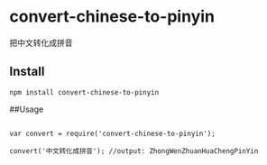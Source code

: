 # convert-chinese-to-pinyin
把中文转化成拼音

## Install

```
npm install convert-chinese-to-pinyin
```

##Usage

```

var convert = require('convert-chinese-to-pinyin');

convert('中文转化成拼音'); //output: ZhongWenZhuanHuaChengPinYin
```
